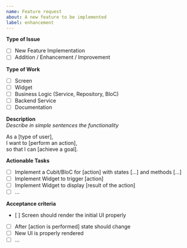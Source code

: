 ```yaml
---
name: Feature request
about: A new feature to be implemented
label: enhancement
---
```


**Type of Issue**  
- [ ] New Feature Implementation
- [ ] Addition / Enhancement / Improvement

**Type of Work**  
- [ ] Screen  
- [ ] Widget  
- [ ] Business Logic (Service, Repository, BloC)  
- [ ] Backend Service
- [ ] Documentation

**Description**  
*Describe in simple sentences the functionality*  

As a [type of user],  
I want to [perform an action],  
so that I can [achieve a goal].  

**Actionable Tasks**  
- [ ] Implement a Cubit/BloC for [action] with states [...] and methods [...]  
- [ ] Implement Widget to trigger [action]  
- [ ] Implement Widget to display [result of the action]  
- [ ] ...

**Acceptance criteria**  
- [ ] Screen should render the initial UI properly  
- [ ] After [action is performed] state should change  
- [ ] New UI is properly rendered  
- [ ] ...
